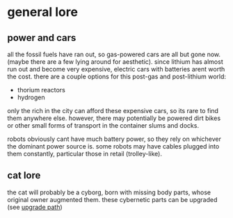 # general lore

## power and cars
all the fossil fuels have ran out, so gas-powered cars are all but gone now. (maybe there are a few lying around for aesthetic). since lithium has almost run out and become very expensive, electric cars with batteries arent worth the cost. there are a couple options for this post-gas and post-lithium world:
- thorium reactors
- hydrogen 

only the rich in the city can afford these expensive cars, so its rare to find them anywhere else. however, there may potentially be powered dirt bikes or other small forms of transport in the container slums and docks.

robots obviously cant have much battery power, so they rely on whichever the dominant power source is. some robots may have cables plugged into them constantly, particular those in retail (trolley-like).

## cat lore
the cat will probably be a cyborg, born with missing body parts, whose original owner augmented them. these cybernetic parts can be upgraded (see [upgrade path](./gameplay/upgrades.md))